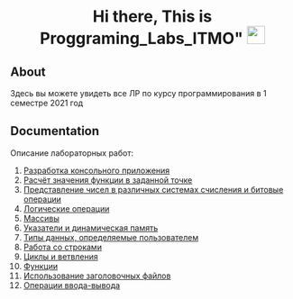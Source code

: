 <h1 align="center">Hi there, This is Proggraming_Labs_ITMO"
<img src="https://github.com/blackcater/blackcater/raw/main/images/Hi.gif" height="32"/></h1>

## About
Здесь вы можете увидеть все ЛР по курсу программирования в 1 семестре 2021 год 

## Documentation

Описание лабораторных работ:
1. [Разработка консольного приложения](https://github.com/RomanKosovets/Programming-labs/blob/main/%D0%9B%D0%A0/C.%20%D0%A0%D0%B0%D0%B1%D0%BE%D1%82%D0%B0%201.%20%D0%92%D0%B0%D1%80%D0%B8%D0%B0%D0%BD%D1%82%D1%8B%20%D0%B7%D0%B0%D0%B4%D0%B0%D0%BD%D0%B8%D0%B9.doc)
2. [Расчёт значения функции в заданной точке](https://github.com/RomanKosovets/Programming-labs/blob/main/%D0%9B%D0%A0/C.%20%D0%A0%D0%B0%D0%B1%D0%BE%D1%82%D0%B0%202.%20%D0%92%D0%B0%D1%80%D0%B8%D0%B0%D0%BD%D1%82%D1%8B%20%D0%B7%D0%B0%D0%B4%D0%B0%D0%BD%D0%B8%D0%B9.doc)
3. [Представление чисел в различных системах счисления и битовые операции](https://github.com/RomanKosovets/Programming-labs/blob/main/%D0%9B%D0%A0/C.%20%D0%A0%D0%B0%D0%B1%D0%BE%D1%82%D0%B0%203.%20%D0%92%D0%B0%D1%80%D0%B8%D0%B0%D0%BD%D1%82%D1%8B%20%D0%B7%D0%B0%D0%B4%D0%B0%D0%BD%D0%B8%D0%B9.doc)
4. [Логические операции](https://github.com/RomanKosovets/Programming-labs/blob/main/%D0%9B%D0%A0/C.%20%D0%A0%D0%B0%D0%B1%D0%BE%D1%82%D0%B0%204.%20%D0%92%D0%B0%D1%80%D0%B8%D0%B0%D0%BD%D1%82%D1%8B%20%D0%B7%D0%B0%D0%B4%D0%B0%D0%BD%D0%B8%D0%B9.doc)
5. [Массивы](https://github.com/RomanKosovets/Programming-labs/blob/main/%D0%9B%D0%A0/C.%20%D0%A0%D0%B0%D0%B1%D0%BE%D1%82%D0%B0%205.%20%D0%92%D0%B0%D1%80%D0%B8%D0%B0%D0%BD%D1%82%D1%8B%20%D0%B7%D0%B0%D0%B4%D0%B0%D0%BD%D0%B8%D0%B9.doc)
6. [Указатели и динамическая память](https://github.com/RomanKosovets/Programming-labs/blob/main/%D0%9B%D0%A0/C.%20%D0%A0%D0%B0%D0%B1%D0%BE%D1%82%D0%B0%206.%20%D0%92%D0%B0%D1%80%D0%B8%D0%B0%D0%BD%D1%82%D1%8B%20%D0%B7%D0%B0%D0%B4%D0%B0%D0%BD%D0%B8%D0%B9.doc)
7. [Типы данных, определяемые пользователем](https://github.com/RomanKosovets/Programming-labs/blob/main/%D0%9B%D0%A0/C.%20%D0%A0%D0%B0%D0%B1%D0%BE%D1%82%D0%B0%207.%20%D0%92%D0%B0%D1%80%D0%B8%D0%B0%D0%BD%D1%82%D1%8B%20%D0%B7%D0%B0%D0%B4%D0%B0%D0%BD%D0%B8%D0%B9.doc)
8. [Работа со строками](https://github.com/RomanKosovets/Programming-labs/blob/main/%D0%9B%D0%A0/C.%20%D0%A0%D0%B0%D0%B1%D0%BE%D1%82%D0%B0%208.%20%D0%92%D0%B0%D1%80%D0%B8%D0%B0%D0%BD%D1%82%D1%8B%20%D0%B7%D0%B0%D0%B4%D0%B0%D0%BD%D0%B8%D0%B9.doc)
9. [Циклы и ветвления](https://github.com/RomanKosovets/Programming-labs/blob/main/%D0%9B%D0%A0/C.%20%D0%A0%D0%B0%D0%B1%D0%BE%D1%82%D0%B0%209.%20%D0%92%D0%B0%D1%80%D0%B8%D0%B0%D0%BD%D1%82%D1%8B%20%D0%B7%D0%B0%D0%B4%D0%B0%D0%BD%D0%B8%D0%B9.docx)
10. [Функции](https://github.com/RomanKosovets/Programming-labs/blob/main/%D0%9B%D0%A0/C.%20%D0%A0%D0%B0%D0%B1%D0%BE%D1%82%D0%B0%2010.%20%D0%92%D0%B0%D1%80%D0%B8%D0%B0%D0%BD%D1%82%D1%8B%20%D0%B7%D0%B0%D0%B4%D0%B0%D0%BD%D0%B8%D0%B9.doc)
11. [Иcпользование заголовочных файлов](https://github.com/RomanKosovets/Programming-labs/blob/main/%D0%9B%D0%A0/C.%20%D0%A0%D0%B0%D0%B1%D0%BE%D1%82%D0%B0%2011.%20%D0%92%D0%B0%D1%80%D0%B8%D0%B0%D0%BD%D1%82%D1%8B%20%D0%B7%D0%B0%D0%B4%D0%B0%D0%BD%D0%B8%D0%B9.doc)
12. [Операции ввода-вывода](https://github.com/RomanKosovets/Programming-labs/blob/main/%D0%9B%D0%A0/C.%20%D0%A0%D0%B0%D0%B1%D0%BE%D1%82%D0%B0%2012.%20%D0%92%D0%B0%D1%80%D0%B8%D0%B0%D0%BD%D1%82%D1%8B%20%D0%B7%D0%B0%D0%B4%D0%B0%D0%BD%D0%B8%D0%B9.docx)
